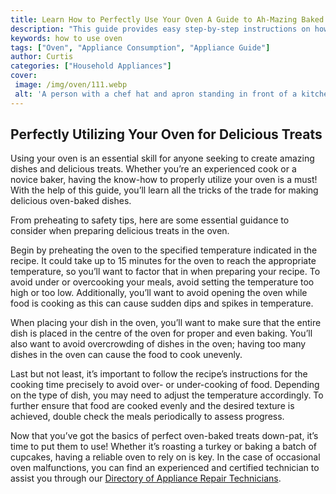 ```yaml
---
title: Learn How to Perfectly Use Your Oven A Guide to Ah-Mazing Baked Treats
description: "This guide provides easy step-by-step instructions on how to use an oven to make delectable baked treats Increase your kitchen confidence and create delicious desserts that your loved ones will love"
keywords: how to use oven
tags: ["Oven", "Appliance Consumption", "Appliance Guide"]
author: Curtis
categories: ["Household Appliances"]
cover: 
 image: /img/oven/111.webp
 alt: 'A person with a chef hat and apron standing in front of a kitchen oven with measuring cups on the countertop'
---
```

## Perfectly Utilizing Your Oven for Delicious Treats

Using your oven is an essential skill for anyone seeking to create amazing dishes and delicious treats. Whether you’re an experienced cook or a novice baker, having the know-how to properly utilize your oven is a must! With the help of this guide, you’ll learn all the tricks of the trade for making delicious oven-baked dishes.

From preheating to safety tips, here are some essential guidance to consider when preparing delicious treats in the oven. 

Begin by preheating the oven to the specified temperature indicated in the recipe. It could take up to 15 minutes for the oven to reach the appropriate temperature, so you’ll want to factor that in when preparing your recipe. To avoid under or overcooking your meals, avoid setting the temperature too high or too low. Additionally, you’ll want to avoid opening the oven while food is cooking as this can cause sudden dips and spikes in temperature.

When placing your dish in the oven, you’ll want to make sure that the entire dish is placed in the centre of the oven for proper and even baking. You’ll also want to avoid overcrowding of dishes in the oven; having too many dishes in the oven can cause the food to cook unevenly. 

Last but not least, it’s important to follow the recipe’s instructions for the cooking time precisely to avoid over- or under-cooking of food. Depending on the type of dish, you may need to adjust the temperature accordingly. To further ensure that food are cooked evenly and the desired texture is achieved, double check the meals periodically to assess progress. 

Now that you’ve got the basics of perfect oven-baked treats down-pat, it’s time to put them to use! Whether it’s roasting a turkey or baking a batch of cupcakes, having a reliable oven to rely on is key. In the case of occasional oven malfunctions, you can find an experienced and certified technician to assist you through our [Directory of Appliance Repair Technicians](./pages/appliance-repair-technicians).
